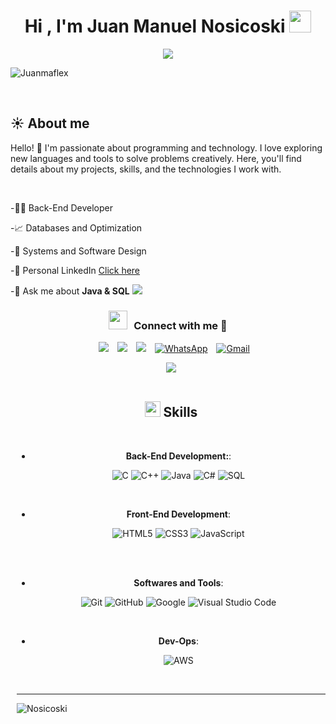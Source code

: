 
<h1 align="center"><b>Hi , I'm Juan Manuel Nosicoski </b><img src="https://media.giphy.com/media/hvRJCLFzcasrR4ia7z/giphy.gif" width="35"></h1>
<!--  -->
<p align="center">
  <a href="https://github.com/DenverCoder1/readme-typing-svg"><img src="https://readme-typing-svg.herokuapp.com?font=Time+New+Roman&color=cyan&size=25&center=true&vCenter=true&width=600&height=100&lines=Nosicoski+Juan+Manuel;++;Software+Developer;Love+to+learn+new+stuffs..<3"></a>
	
</p>
<p align="left"> <img src="https://komarev.com/ghpvc/?username=Nosicoski&label=Profile%20views&color=0e75b6&style=flat" alt="Juanmaflex" /> </p>



<br>



	
## ☀️ **About me**

Hello! 👋 I'm passionate about programming and technology. I love exploring new languages and tools to solve problems creatively. Here, you'll find details about my projects, skills, and the technologies I work with.

<br>

-🧑‍💻 Back-End Developer


-📈 Databases and Optimization

-📝 Systems and Software Design

-🤝 Personal LinkedIn [Click here](https://www.linkedin.com/in/juan-manuel-nosicoski-b26876291/) 

-💬 Ask me about **Java & SQL**
<img src="https://user-images.githubusercontent.com/73097560/115834477-dbab4500-a447-11eb-908a-139a6edaec5c.gif">




<h3 align="center" > <img src="https://media.giphy.com/media/iY8CRBdQXODJSCERIr/giphy.gif" width="30" height="30" style="margin-right: 10px;">Connect with me 🤝 </h3>


<p align="center">

 <div align="center"  class="icons-social" style="margin-left: 10px;">
        <a style="margin-left: 10px;"  target="_blank" href="https://www.linkedin.com/in/juan-manuel-nosicoski-b26876291/">
			<img src="https://img.icons8.com/doodle/40/000000/linkedin--v2.png"></a>
        <a style="margin-left: 10px;" target="_blank" href="https://github.com/Nosicoski">
		<img src="https://img.icons8.com/doodle/40/000000/github--v1.png"></a>
		<a style="margin-left: 10px;" target="_blank" href="https://stackoverflow.com/users/29356165/juanmanuel-nosicoski">
				<img src="https://img.icons8.com/external-tal-revivo-color-tal-revivo/40/000000/external-stack-overflow-is-a-question-and-answer-site-for-professional-logo-color-tal-revivo.png"></a>
<a style="margin-left: 10px;" target="_blank" href="https://wa.me/543512806715">
        <img src="https://img.icons8.com/doodle/40/000000/whatsapp.png" alt="WhatsApp"></a>	  
	  <a style="margin-left: 10px;" target="_blank" href="juanmanosicoski@gmail.com">
        <img src="https://img.icons8.com/doodle/40/000000/gmail-new.png" alt="Gmail"></a>
	

      

</p>


<img src="https://user-images.githubusercontent.com/73097560/115834477-dbab4500-a447-11eb-908a-139a6edaec5c.gif"><br><br>

## <img src="https://media2.giphy.com/media/QssGEmpkyEOhBCb7e1/giphy.gif?cid=ecf05e47a0n3gi1bfqntqmob8g9aid1oyj2wr3ds3mg700bl&rid=giphy.gif" width ="25"><b> Skills</b>
<br>

<p align="center">

- **Back-End Development:**:
    
    ![C](https://img.shields.io/badge/C%20-%232370ED.svg?style=for-the-badge&logo=c&logoColor=white)
    ![C++](https://img.shields.io/badge/C++%20-%2300599C.svg?style=for-the-badge&logo=c%2B%2B&logoColor=white)
    ![Java](https://img.shields.io/badge/Java-%23ED8B00.svg?style=for-the-badge&logo=java&logoColor=white)
    ![C#](https://img.shields.io/badge/C%23-%23239120.svg?style=for-the-badge&logo=c-sharp&logoColor=white)
   ![SQL](https://img.shields.io/badge/SQL-%230066CC.svg?style=for-the-badge&logo=database&logoColor=white)

<br>   
    
- **Front-End Development**:

   ![HTML5](https://img.shields.io/badge/HTML5%20-%23E34F26.svg?style=for-the-badge&logo=html5&logoColor=white)
   ![CSS3](https://img.shields.io/badge/CSS%20-%231572B6.svg?style=for-the-badge&logo=css3&logoColor=white)
   ![JavaScript](https://img.shields.io/badge/JavaScript%20-%23F7DF1E.svg?style=for-the-badge&logo=javascript&logoColor=black)

  

<br>


    
<br>

- **Softwares and Tools**:

    ![Git](https://img.shields.io/badge/git-%23F05033.svg?style=for-the-badge&logo=git&logoColor=white)
    ![GitHub](https://img.shields.io/badge/github-%23121011.svg?style=for-the-badge&logo=github&logoColor=white)
    ![Google](https://img.shields.io/badge/google-%234285F4.svg?style=for-the-badge&logo=google&logoColor=white)
    ![Visual Studio Code](https://img.shields.io/badge/Visual%20Studio%20Code-0078d7.svg?style=for-the-badge&logo=visual-studio-code&logoColor=white)
   
    


<br>

- **Dev-Ops**:


    ![AWS](https://img.shields.io/badge/AWS-%23FF9900.svg?style=for-the-badge&logo=amazon-aws&logoColor=white)
  
<br>














---

  <p><img align="left" src="https://github-readme-stats.vercel.app/api/top-langs?username=Nosicoski&show_icons=true&theme=synthwave&locale=en&layout=compact" alt="Nosicoski" /></p>

